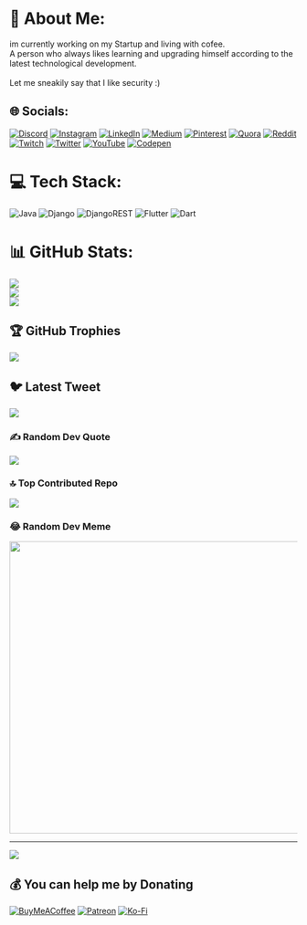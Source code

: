 # 💫 About Me:
im currently working on my Startup and living with cofee. <br>A person who always likes learning and upgrading himself according to the latest technological development.<br><br>Let me sneakily say that I like security :)


## 🌐 Socials:
[![Discord](https://img.shields.io/badge/Discord-%237289DA.svg?logo=discord&logoColor=white)](https://discord.gg/mohammad1q2w#5494) [![Instagram](https://img.shields.io/badge/Instagram-%23E4405F.svg?logo=Instagram&logoColor=white)](https://instagram.com/mohammad.dvlpr ) [![LinkedIn](https://img.shields.io/badge/LinkedIn-%230077B5.svg?logo=linkedin&logoColor=white)]([https://linkedin.com/in/https://www.linkedin.com/in/mohammadhosein-rezazadeh-844875182/](https://www.linkedin.com/in/mohammadhosein-rezazadeh-844875182/)) [![Medium](https://img.shields.io/badge/Medium-12100E?logo=medium&logoColor=white)](https://medium.com/@https://medium.com/@mohammadhosein.tahbaz) [![Pinterest](https://img.shields.io/badge/Pinterest-%23E60023.svg?logo=Pinterest&logoColor=white)](https://pinterest.com/https://www.pinterest.com/mohammadhoseintahbaz/) [![Quora](https://img.shields.io/badge/Quora-%23B92B27.svg?logo=Quora&logoColor=white)](https://quora.com/profile/https://www.quora.com/profile/Mohammad-Tahbaz) [![Reddit](https://img.shields.io/badge/Reddit-%23FF4500.svg?logo=Reddit&logoColor=white)](https://reddit.com/user/https://www.reddit.com/user/koalamo13) [![Twitch](https://img.shields.io/badge/Twitch-%239146FF.svg?logo=Twitch&logoColor=white)](https://twitch.tv/koala86321) [![Twitter](https://img.shields.io/badge/Twitter-%231DA1F2.svg?logo=Twitter&logoColor=white)](https://twitter.com/https://twitter.com/googoolchooroom) [![YouTube](https://img.shields.io/badge/YouTube-%23FF0000.svg?logo=YouTube&logoColor=white)](https://youtube.com/@https://www.youtube.com/@mohammadtahbaz1917) [![Codepen](https://img.shields.io/badge/Codepen-000000?style=for-the-badge&logo=codepen&logoColor=white)](https://codepen.io/https://codepen.io/MSta8383) 

# 💻 Tech Stack:
![Java](https://img.shields.io/badge/java-%23ED8B00.svg?style=for-the-badge&logo=java&logoColor=white) ![Django](https://img.shields.io/badge/django-%23092E20.svg?style=for-the-badge&logo=django&logoColor=white) ![DjangoREST](https://img.shields.io/badge/DJANGO-REST-ff1709?style=for-the-badge&logo=django&logoColor=white&color=ff1709&labelColor=gray) 
![Flutter](https://img.shields.io/badge/Flutter-%2302569B.svg?style=for-the-badge&logo=Flutter&logoColor=white) ![Dart](https://img.shields.io/badge/dart-%230175C2.svg?style=for-the-badge&logo=dart&logoColor=white)
# 📊 GitHub Stats:
![](https://github-readme-stats.vercel.app/api?username=mohammadhosein13637&theme=dark&hide_border=false&include_all_commits=true&count_private=true)<br/>
![](https://github-readme-streak-stats.herokuapp.com/?user=mohammadhosein13637&theme=dark&hide_border=false)<br/>
![](https://github-readme-stats.vercel.app/api/top-langs/?username=mohammadhosein13637&theme=dark&hide_border=false&include_all_commits=true&count_private=true&layout=compact)

## 🏆 GitHub Trophies
![](https://github-profile-trophy.vercel.app/?username=mohammadhosein13637&theme=radical&no-frame=false&no-bg=false&margin-w=4)

## 🐦 Latest Tweet
[![](https://gtce.itsvg.in/api?username=https://twitter.com/googoolchooroom)](https://github.com/VishwaGauravIn/github-twitter-card-embed)

### ✍️ Random Dev Quote
![](https://quotes-github-readme.vercel.app/api?type=horizontal&theme=radical)

### 🔝 Top Contributed Repo
![](https://github-contributor-stats.vercel.app/api?username=mohammadhosein13637&limit=5&theme=dark&combine_all_yearly_contributions=true)

### 😂 Random Dev Meme
<img src="https://rm.up.railway.app/" width="512px"/>

---
[![](https://visitcount.itsvg.in/api?id=mohammadhosein13637&icon=0&color=3)](https://visitcount.itsvg.in)

  ## 💰 You can help me by Donating
  [![BuyMeACoffee](https://img.shields.io/badge/Buy%20Me%20a%20Coffee-ffdd00?style=for-the-badge&logo=buy-me-a-coffee&logoColor=black)](https://buymeacoffee.com/https://www.buymeacoffee.com/koalago) [![Patreon](https://img.shields.io/badge/Patreon-F96854?style=for-the-badge&logo=patreon&logoColor=white)](https://patreon.com/patreon.com/koalago) [![Ko-Fi](https://img.shields.io/badge/Ko--fi-F16061?style=for-the-badge&logo=ko-fi&logoColor=white)](https://ko-fi.com/ko-fi.com/koalago) 

  
<!-- Proudly created with GPRM ( https://gprm.itsvg.in ) -->
